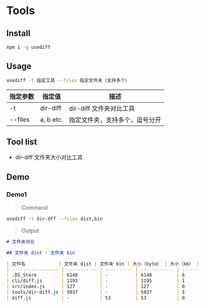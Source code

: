 # Tools

## Install

```bash
npm i -g usediff
```

## Usage

```bash
usediff -t 指定工具 --files 指定文件夹（支持多个）
```

| 指定参数 | 指定值    | 描述                           |
| -------- | --------- | ------------------------------ |
| -t       | dir-diff  | dir-diff 文件夹对比工具        |
| --files  | a, b etc. | 指定文件夹，支持多个，逗号分开 |

## Tool list

- dir-diff 文件夹大小对比工具

## Demo

### Demo1

> Command

```bash
usediff -t dir-dff --files dist,bin
```

> Output

```md
# 文件夹对比

## 文件夹 dist - 文件夹 bin

| 文件名            | 文件夹 dist | 文件夹 bin | 大小（byte） | 大小（kb） | 大小（mb） |
| ----------------- | ----------- | ---------- | ------------ | ---------- | ---------- |
| .DS_Store         | 6148        | -          | 6148         | 6          | 0.01       |
| cli/diff.js       | 1195        | -          | 1195         | 1          | 0.00       |
| src/index.js      | 127         | -          | 127          | 0          | 0.00       |
| tools/dir-diff.js | 5037        | -          | 5037         | 5          | 0.00       |
| diff.js           | -           | 53         | 53           | 0          | 0.00       |
```
